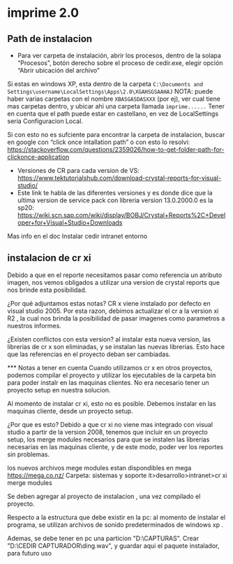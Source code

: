 # imprime 2.0

## Path de instalacion
- Para ver carpeta de instalación, abrir los procesos, dentro de la solapa “Procesos”, botón derecho sobre el proceso de cedir.exe, elegir opción “Abrir ubicación del archivo”

Si estas en windows XP, esta dentro de la carpeta `C:\Documents and Settings\username\LocalSettings\Apps\2.0\XGAHSGSAAHAJ`
NOTA: puede haber varias carpetas con el nombre `XBASGASDASXXX` (por ej), ver cual tiene mas carpetas dentro, y ubicar ahi una carpeta llamada `imprime......`
Tener en cuenta que el path puede estar en castellano, en vez de LocalSettings seria Configuracion Local.

Si con esto no es sufciente para encontrar la carpeta de instalacion, buscar en google con “click once intallation path” o con esto lo resolvi: https://stackoverflow.com/questions/2359026/how-to-get-folder-path-for-clickonce-application 
- Versiones de CR para cada version de VS: https://www.tektutorialshub.com/download-crystal-reports-for-visual-studio/
- Este link te habla de las diferentes versiones y es donde dice que la ultima version de service pack con libreria version 13.0.2000.0 es la sp20: https://wiki.scn.sap.com/wiki/display/BOBJ/Crystal+Reports%2C+Developer+for+Visual+Studio+Downloads

Mas info en el doc Instalar cedir intranet entorno

## instalacion de cr xi

Debido a que en el reporte necesitamos pasar como referencia un atributo imagen, nos vemos obligados a utilizar una version de crystal reports que nos brinde esta posibilidad.

¿Por qué adjuntamos estas notas?
CR x viene instalado por defecto en visual studio 2005. Por esta razon, debimos actualizar el cr a la version xi R2 , la cual nos brinda la posibilidad de pasar imagenes como parametros a nuestros informes. 

¿Existen conflictos con esta version?
al instalar esta nueva version, las librerias de cr x son eliminadas, y se instalan las nuevas librerias. 
Esto hace que las referencias en el proyecto deban ser cambiadas. 

*** Notas a tener en cuenta
Cuando utilizamos cr x en otros proyectos, podemos compilar el proyecto y utilizar los ejecutables de la carpeta bin para poder instalr en las maquinas clientes. No era necesario tener un proyecto setup en nuestra solucion.

Al momento de instalar cr xi, esto no es posible. 
Debemos instalar en las maquinas cliente, desde un proyecto setup. 

¿Por que es esto?
Debido a que cr xi no viene mas integrado con visual studio a partir de la version 2008, tenemos que incluir en un proyecto setup, los merge modules necesarios para que se instalen las librerias necesarias en las maquinas cliente, y de este modo, poder ver los reportes sin problemas. 

los nuevos archivos mege modules estan dispondibles en mega
https://mega.co.nz/
Carpeta: sistemas y soporte it>desarrollo>intranet>cr xi merge modules

 Se deben agregar al proyecto de instalacion , una vez compilado el proyecto.


Respecto a la estructura que debe existir en la pc: 
al momento de instalar el programa, se utilizan archivos de sonido predeterminados de windows xp . 

Ademas, se debe tener en pc una particion "D:\CAPTURAS\".
Crear  "D:\CEDIR CAPTURADOR\ding.wav", y guardar aqui el paquete instalador, para futuro uso











